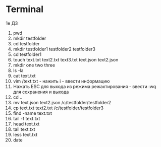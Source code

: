 # Terminal
1е ДЗ
1) pwd
2) mkdir testfolder
3) cd testfolder
4) mkdir testfolder1 testfolder2 testfolder3
5) cd testfolder1
6) touch text.txt text2.txt text3.txt text.json text2.json
7) mkdir one two three
8) ls -la
9) cat text.txt
10) vim /text.txt - нажить i - ввести информацию
11) Нажать ESC для выхода из режима режактирования - ввести :wq для сохранения и выхода
12) cd ..
13) mv text.json text2.json /c/testfolder/testfolder2
14) cp text.txt text2.txt /c/testfolder/testfolder3
15) find -name text.txt
16) tail -f text.txt
17) head text.txt
18) tail text.txt
19) less text.txt
20) date